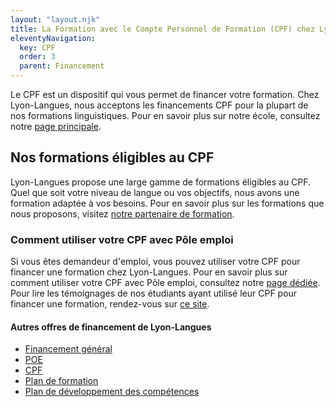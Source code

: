```yaml
---
layout: "layout.njk"
title: La Formation avec le Compte Personnel de Formation (CPF) chez Lyon-Langues
eleventyNavigation:
  key: CPF
  order: 3
  parent: Financement
---
```


Le CPF est un dispositif qui vous permet de financer votre formation. Chez Lyon-Langues, nous acceptons les financements CPF pour la plupart de nos formations linguistiques. Pour en savoir plus sur notre école, consultez notre [page principale](/Lyon-Langues.html).

## Nos formations éligibles au CPF
Lyon-Langues propose une large gamme de formations éligibles au CPF. Quel que soit votre niveau de langue ou vos objectifs, nous avons une formation adaptée à vos besoins. Pour en savoir plus sur les formations que nous proposons, visitez [notre partenaire de formation](http://site-pertinent-1.com).

### Comment utiliser votre CPF avec Pôle emploi
Si vous êtes demandeur d'emploi, vous pouvez utiliser votre CPF pour financer une formation chez Lyon-Langues. Pour en savoir plus sur comment utiliser votre CPF avec Pôle emploi, consultez notre [page dédiée](http://lien-interne/). Pour lire les témoignages de nos étudiants ayant utilisé leur CPF pour financer une formation, rendez-vous sur [ce site](http://site-pertinent-3.com).

#### Autres offres de financement de Lyon-Langues
- [Financement général](/financement)
- [POE](../poe)
- [CPF](.)
- [Plan de formation](../plan-de-formation)
- [Plan de développement des compétences](../plan-de-developpement-des-competences)